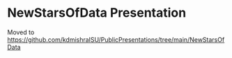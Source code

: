 # NewStarsOfData Presentation

Moved to https://github.com/kdmishraISU/PublicPresentations/tree/main/NewStarsOfData
